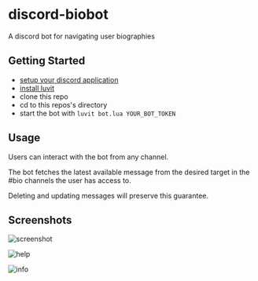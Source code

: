 # discord-biobot
A discord bot for navigating user biographies

## Getting Started

* [setup your discord application](https://github.com/SinisterRectus/Discordia/wiki/Setting-up-a-Discord-application)
* [install luvit](https://luvit.io/install.html)
* clone this repo
* cd to this repos's directory
* start the bot with ```luvit bot.lua YOUR_BOT_TOKEN```

## Usage

Users can interact with the bot from any channel.

The bot fetches the latest available message from the desired target in the #bio channels the user has access to.

Deleting and updating messages will preserve this guarantee.

## Screenshots

![screenshot](https://cdn.discordapp.com/attachments/283214314444423168/284469349824331776/unknown.png)

![help](https://cdn.discordapp.com/attachments/283214314444423168/284469603374071838/unknown.png)

![info](https://cdn.discordapp.com/attachments/283214314444423168/284469815844929536/unknown.png)
